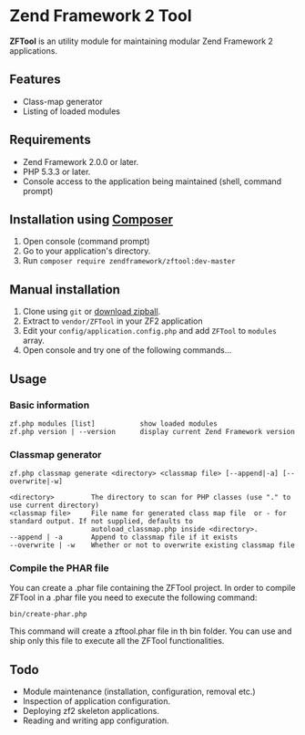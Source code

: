   Zend Framework 2 Tool
=========================

**ZFTool** is an utility module for maintaining modular Zend Framework 2 applications.

## Features
 * Class-map generator
 * Listing of loaded modules

## Requirements
 * Zend Framework 2.0.0 or later.
 * PHP 5.3.3 or later.
 * Console access to the application being maintained (shell, command prompt)

## Installation using [Composer](http://getcomposer.org)
 1. Open console (command prompt)
 2. Go to your application's directory.
 2. Run `composer require zendframework/zftool:dev-master`

## Manual installation
 1. Clone using `git` or [download zipball](https://github.com/zendframework/ZFTool/zipball/master).
 1. Extract to `vendor/ZFTool` in your ZF2 application
 1. Edit your `config/application.config.php` and add `ZFTool` to `modules` array.
 1. Open console and try one of the following commands...


## Usage

### Basic information

    zf.php modules [list]           show loaded modules
    zf.php version | --version      display current Zend Framework version

### Classmap generator

    zf.php classmap generate <directory> <classmap file> [--append|-a] [--overwrite|-w]

    <directory>         The directory to scan for PHP classes (use "." to use current directory)
    <classmap file>     File name for generated class map file  or - for standard output. If not supplied, defaults to
                        autoload_classmap.php inside <directory>.
    --append | -a       Append to classmap file if it exists
    --overwrite | -w    Whether or not to overwrite existing classmap file

### Compile the PHAR file

You can create a .phar file containing the ZFTool project. In order to compile ZFTool in a .phar file you need
to execute the following command:

    bin/create-phar.php

This command will create a zftool.phar file in th bin folder.
You can use and ship only this file to execute all the ZFTool functionalities.


## Todo
 * Module maintenance (installation, configuration, removal etc.)
 * Inspection of application configuration.
 * Deploying zf2 skeleton applications.
 * Reading and writing app configuration.

